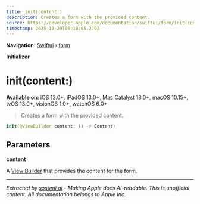 ```yaml
---
title: init(content:)
description: Creates a form with the provided content.
source: https://developer.apple.com/documentation/swiftui/form/init(content:)
timestamp: 2025-10-29T00:10:05.279Z
---
```


**Navigation:** [Swiftui](/documentation/swiftui) › [form](/documentation/swiftui/form)

**Initializer**

# init(content:)

**Available on:** iOS 13.0+, iPadOS 13.0+, Mac Catalyst 13.0+, macOS 10.15+, tvOS 13.0+, visionOS 1.0+, watchOS 6.0+

> Creates a form with the provided content.

```swift
init(@ViewBuilder content: () -> Content)
```

## Parameters

**content**

A [View Builder](/documentation/swiftui/viewbuilder) that provides the content for the form.

---

*Extracted by [sosumi.ai](https://sosumi.ai) - Making Apple docs AI-readable.*
*This is unofficial content. All documentation belongs to Apple Inc.*
